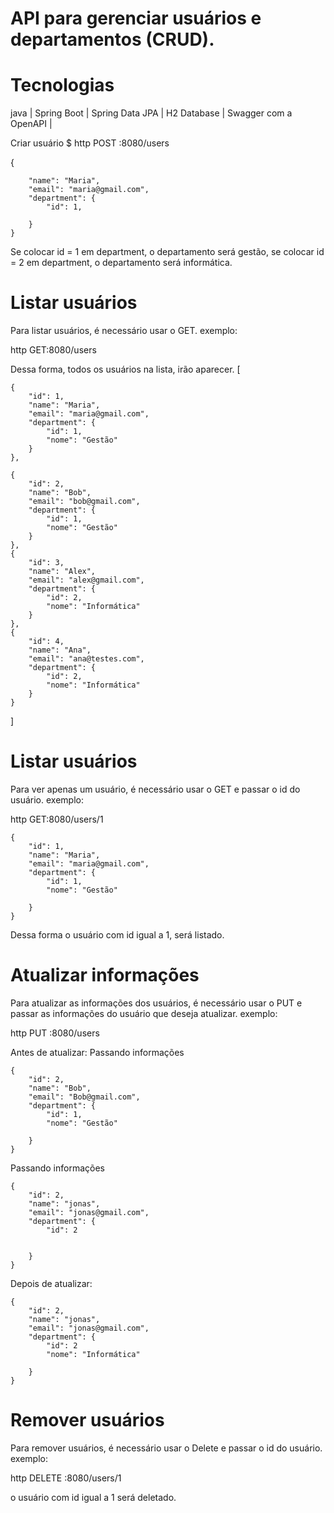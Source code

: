 # API para gerenciar usuários e departamentos (CRUD).

# Tecnologias
java | 
Spring Boot |
Spring Data JPA |
H2 Database |
Swagger com a OpenAPI |


Criar usuário
$ http POST :8080/users

{
        
        "name": "Maria",
        "email": "maria@gmail.com",
        "department": {
            "id": 1,
           
        }
    }

Se colocar id = 1 em department, o departamento será gestão, se colocar id = 2 em department, o departamento será informática.
# Listar usuários

Para listar usuários, é necessário usar o GET.
exemplo:

http GET:8080/users

Dessa forma, todos os usuários na lista, irão aparecer.
[


    {
        "id": 1,
        "name": "Maria",
        "email": "maria@gmail.com",
        "department": {
            "id": 1,
            "nome": "Gestão"
        }
    },
    
    {
        "id": 2,
        "name": "Bob",
        "email": "bob@gmail.com",
        "department": {
            "id": 1,
            "nome": "Gestão"
        }
    },
    {
        "id": 3,
        "name": "Alex",
        "email": "alex@gmail.com",
        "department": {
            "id": 2,
            "nome": "Informática"
        }
    },
    {
        "id": 4,
        "name": "Ana",
        "email": "ana@testes.com",
        "department": {
            "id": 2,
            "nome": "Informática"
        }
    }


]

# Listar usuários

Para ver apenas um usuário, é necessário usar o GET e passar o id do usuário.
exemplo:

http GET:8080/users/1

    {
        "id": 1,
        "name": "Maria",
        "email": "maria@gmail.com",
        "department": {
            "id": 1,
            "nome": "Gestão"
            
        }
    }

Dessa forma o usuário com id igual a 1, será listado.





# Atualizar informações

Para atualizar as informações dos usuários, é necessário usar o PUT e passar as informações do usuário que deseja atualizar.
exemplo:

http PUT :8080/users


   Antes de atualizar:                                      Passando informações

    {
        "id": 2,
        "name": "Bob",
        "email": "Bob@gmail.com",
        "department": {
            "id": 1,
            "nome": "Gestão"
            
        }
    }

    
Passando informações

    {
        "id": 2,
        "name": "jonas",
        "email": "jonas@gmail.com",
        "department": {
            "id": 2
            
            
        }
    }


Depois de atualizar:

    {
        "id": 2,
        "name": "jonas",
        "email": "jonas@gmail.com",
        "department": {
            "id": 2
            "nome": "Informática"
            
        }
    }








# Remover usuários
Para remover usuários, é necessário usar o Delete e passar o id do usuário.
exemplo:

http DELETE :8080/users/1

o usuário com id igual a 1 será deletado.
